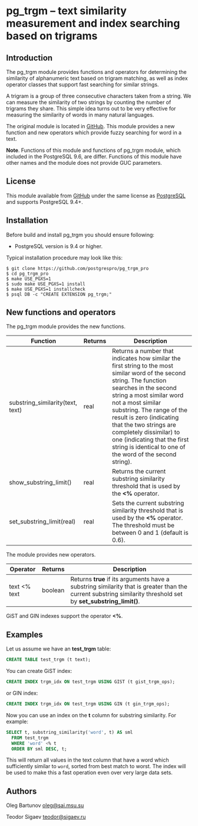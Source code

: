 # pg_trgm – text similarity measurement and index searching based on trigrams

## Introduction

The pg_trgm module provides functions and operators for determining the
similarity of alphanumeric text based on trigram matching, as well as index
operator classes that support fast searching for similar strings.

A trigram is a group of three consecutive characters taken from a string. We can
measure the similarity of two strings by counting the number of trigrams they
share. This simple idea turns out to be very effective for measuring the
similarity of words in many natural languages.

The original module is located in
[GitHub](https://github.com/postgres/postgres/tree/master/contrib/pg_trgm). This
module provides a new function and new operators which provide fuzzy searching
for word in a text.

**Note**. Functions of this module and functions of pg_trgm module, which
included in the PostgreSQL 9.6, are differ. Functions of this module have other
names and the module does not provide GUC parameters.

## License

This module available from [GitHub](https://github.com/postgrespro/pg_trgm_pro)
under the same license as [PostgreSQL](http://www.postgresql.org/about/licence/)
and supports PostgreSQL 9.4+.

## Installation

Before build and install pg_trgm you should ensure following:

* PostgreSQL version is 9.4 or higher.

Typical installation procedure may look like this:

    $ git clone https://github.com/postgrespro/pg_trgm_pro
    $ cd pg_trgm_pro
    $ make USE_PGXS=1
    $ sudo make USE_PGXS=1 install
    $ make USE_PGXS=1 installcheck
    $ psql DB -c "CREATE EXTENSION pg_trgm;"

## New functions and operators

The pg_trgm module provides the new functions.

|            Function              | Returns |                      Description
| -------------------------------- | ------- | ---------------------------------------------------
| substring_similarity(text, text) | real    | Returns a number that indicates how similar the first string to the most similar word of the second string. The function searches in the second string a most similar word not a most similar substring. The range of the result is zero (indicating that the two strings are completely dissimilar) to one (indicating that the first string is identical to one of the word of the second string).
| show_substring_limit()           | real    | Returns the current substring similarity threshold that is used by the **<%** operator.
| set_substring_limit(real)        | real    | Sets the current substring similarity threshold that is used by the **<%** operator. The threshold must be between 0 and 1 (default is 0.6).

The module provides new operators.

|    Operator    | Returns |                      Description
| -------------- | ------- | ---------------------------------------------------
| text <% text   | boolean | Returns **true** if its arguments have a substring similarity that is greater than the current substring similarity threshold set by **set_substring_limit()**.

GiST and GIN indexes support the operator **<%**.

## Examples

Let us assume we have an **test_trgm** table:

```sql
CREATE TABLE test_trgm (t text);
```

You can create GiST index:

```sql
CREATE INDEX trgm_idx ON test_trgm USING GIST (t gist_trgm_ops);
```

or GIN index:

```sql
CREATE INDEX trgm_idx ON test_trgm USING GIN (t gin_trgm_ops);
```

Now you can use an index on the **t** column for substring similarity. For example:

```sql
SELECT t, substring_similarity('word', t) AS sml
  FROM test_trgm
  WHERE 'word' <% t
  ORDER BY sml DESC, t;
```

This will return all values in the text column that have a word which
sufficiently similar to `word`, sorted from best match to worst. The index will be used to make this a fast operation even over very large data sets.

## Authors

Oleg Bartunov <oleg@sai.msu.su>

Teodor Sigaev <teodor@sigaev.ru>
